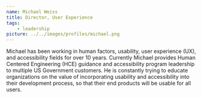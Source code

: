 ```yaml
---
name: Michael Weiss
title: Director, User Experience
tags:
    - leadership
picture: ../../images/profiles/michael.png
---
```

Michael has been working in human factors, usability, user experience (UX), and accessibility fields for over 10 years. Currently Michael provides Human Centered Engineering (HCE) guidance and accessibility program leadership to multiple US Government customers. He is constantly trying to educate organizations on the value of incorporating usability and accessibility into their development process, so that their end products will be usable for all users.